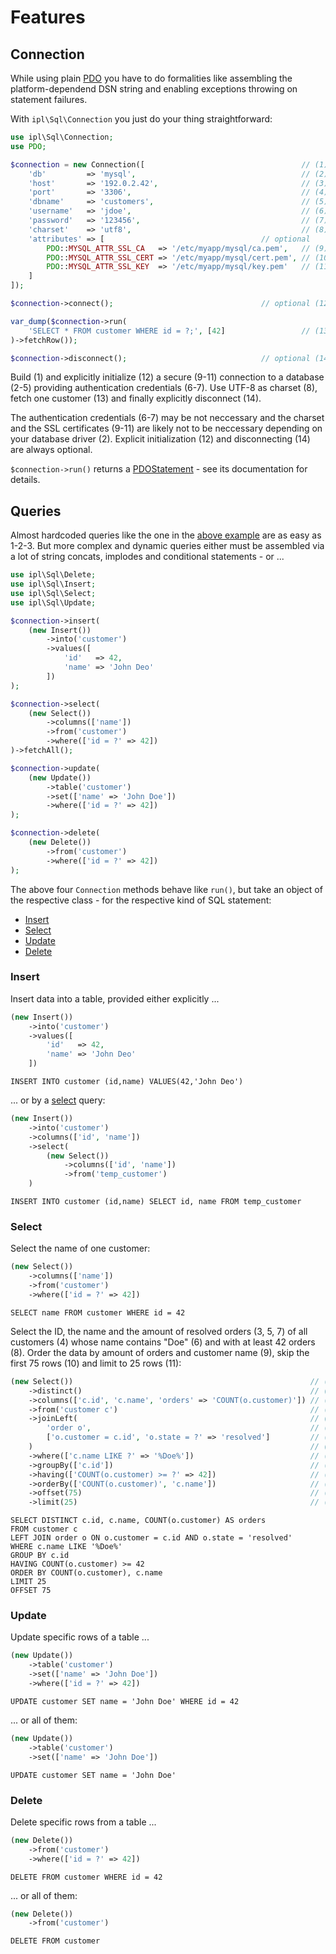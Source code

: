 # Features <a id="features"></a>

## Connection <a id="sql-connection"></a>

While using plain [PDO](https://secure.php.net/manual/en/class.pdo.php) you have
to do formalities like assembling the platform-dependend DSN string and enabling 
exceptions throwing on statement failures.

With `ipl\Sql\Connection` you just do your thing straightforward:

```php
use ipl\Sql\Connection;
use PDO;

$connection = new Connection([                                   // (1)
    'db'         => 'mysql',                                     // (2)
    'host'       => '192.0.2.42',                                // (3)
    'port'       => '3306',                                      // (4)
    'dbname'     => 'customers',                                 // (5)
    'username'   => 'jdoe',                                      // (6)
    'password'   => '123456',                                    // (7)
    'charset'    => 'utf8',                                      // (8)
    'attributes' => [                                   // optional
        PDO::MYSQL_ATTR_SSL_CA   => '/etc/myapp/mysql/ca.pem',   // (9)
        PDO::MYSQL_ATTR_SSL_CERT => '/etc/myapp/mysql/cert.pem', // (10)
        PDO::MYSQL_ATTR_SSL_KEY  => '/etc/myapp/mysql/key.pem'   // (11)
    ]
]);

$connection->connect();                                 // optional (12)

var_dump($connection->run(
    'SELECT * FROM customer WHERE id = ?;', [42]                 // (13)
)->fetchRow());

$connection->disconnect();                              // optional (14)
```

Build (1) and explicitly initialize (12) a secure (9-11) connection to a 
database (2-5) providing authentication credentials (6-7). Use UTF-8 as charset 
(8), fetch one customer (13) and finally explicitly disconnect (14).

The authentication credentials (6-7) may be not neccessary and the charset and 
the SSL certificates (9-11) are likely not to be neccessary depending on your 
database driver (2). Explicit initialization (12) and disconnecting (14) are 
always optional.

`$connection->run()` returns a 
[PDOStatement](https://secure.php.net/manual/en/class.pdostatement.php) - see 
its documentation for details.

## Queries <a id="sql-queries"></a>

Almost hardcoded queries like the one in the [above example](#sql-connection) 
are as easy as 1-2-3. But more complex and dynamic queries either must be assembled 
via a lot of string concats, implodes and conditional statements - or ...

```php
use ipl\Sql\Delete;
use ipl\Sql\Insert;
use ipl\Sql\Select;
use ipl\Sql\Update;

$connection->insert(
    (new Insert())
        ->into('customer')
        ->values([
            'id'   => 42,
            'name' => 'John Deo'
        ])
);

$connection->select(
    (new Select())
        ->columns(['name'])
        ->from('customer')
        ->where(['id = ?' => 42])
)->fetchAll();

$connection->update(
    (new Update())
        ->table('customer')
        ->set(['name' => 'John Doe'])
        ->where(['id = ?' => 42])
);

$connection->delete(
    (new Delete())
        ->from('customer')
        ->where(['id = ?' => 42])
);
```

The above four `Connection` methods behave like `run()`, but take an object of 
the respective class - for the respective kind of SQL statement:

* [Insert](#sql-insert)
* [Select](#sql-select)
* [Update](#sql-update)
* [Delete](#sql-delete)

### Insert <a id="sql-insert"></a>

Insert data into a table, provided either explicitly ...

```php
(new Insert())
    ->into('customer')
    ->values([
        'id'   => 42,
        'name' => 'John Deo'
    ])
```

```mysql
INSERT INTO customer (id,name) VALUES(42,'John Deo')
```

... or by a [select](#sql-select) query:

```php
(new Insert())
    ->into('customer')
    ->columns(['id', 'name'])
    ->select(
        (new Select())
            ->columns(['id', 'name'])
            ->from('temp_customer')
    )
```

```mysql
INSERT INTO customer (id,name) SELECT id, name FROM temp_customer
```

### Select <a id="sql-select"></a>

Select the name of one customer:

```php
(new Select())
    ->columns(['name'])
    ->from('customer')
    ->where(['id = ?' => 42])
```

```mysql
SELECT name FROM customer WHERE id = 42
```

Select the ID, the name and the amount of resolved orders (3, 5, 7) of all
customers (4) whose name contains "Doe" (6) and with at least 42 orders (8).
Order the data by amount of orders and customer name (9), skip the first 75 rows
(10) and limit to 25 rows (11):

```php
(new Select())                                                     // (1)
    ->distinct()                                                   // (2)
    ->columns(['c.id', 'c.name', 'orders' => 'COUNT(o.customer)']) // (3)
    ->from('customer c')                                           // (4)
    ->joinLeft(                                                    // (5.1)
        'order o',                                                 // (5.2)
        ['o.customer = c.id', 'o.state = ?' => 'resolved']         // (5.3)
    )                                                              // (5.4)
    ->where(['c.name LIKE ?' => '%Doe%'])                          // (6)
    ->groupBy(['c.id'])                                            // (7)
    ->having(['COUNT(o.customer) >= ?' => 42])                     // (8)
    ->orderBy(['COUNT(o.customer)', 'c.name'])                     // (9)
    ->offset(75)                                                   // (10)
    ->limit(25)                                                    // (11)
```

```mysql
SELECT DISTINCT c.id, c.name, COUNT(o.customer) AS orders 
FROM customer c 
LEFT JOIN order o ON o.customer = c.id AND o.state = 'resolved'
WHERE c.name LIKE '%Doe%'
GROUP BY c.id 
HAVING COUNT(o.customer) >= 42
ORDER BY COUNT(o.customer), c.name 
LIMIT 25 
OFFSET 75
```

### Update <a id="sql-update"></a>

Update specific rows of a table ...

```php
(new Update())
    ->table('customer')
    ->set(['name' => 'John Doe'])
    ->where(['id = ?' => 42])
```

```mysql
UPDATE customer SET name = 'John Doe' WHERE id = 42
```

... or all of them:

```php
(new Update())
    ->table('customer')
    ->set(['name' => 'John Doe'])
```

```mysql
UPDATE customer SET name = 'John Doe'
```

### Delete <a id="sql-delete"></a>

Delete specific rows from a table ...

```php
(new Delete())
    ->from('customer')
    ->where(['id = ?' => 42])
```

```mysql
DELETE FROM customer WHERE id = 42
```

... or all of them:

```php
(new Delete())
    ->from('customer')
```

```mysql
DELETE FROM customer
```
